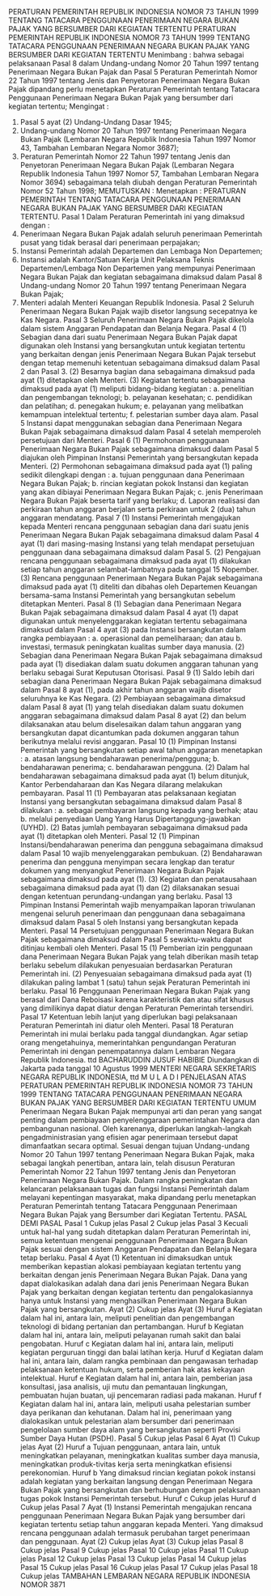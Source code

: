  PERATURAN PEMERINTAH REPUBLIK INDONESIA NOMOR 73 TAHUN 1999 TENTANG TATACARA PENGGUNAAN PENERIMAAN NEGARA BUKAN PAJAK YANG BERSUMBER DARI KEGIATAN TERTENTU PERATURAN PEMERINTAH REPUBLIK INDONESIA NOMOR 73 TAHUN 1999 TENTANG TATACARA PENGGUNAAN PENERIMAAN NEGARA BUKAN PAJAK YANG BERSUMBER DARI KEGIATAN TERTENTU
Menimbang :
 bahwa sebagai pelaksanaan Pasal 8 dalam Undang-undang Nomor 20 Tahun 1997 tentang Penerimaan Negara Bukan Pajak dan Pasal 5 Peraturan Pemerintah Nomor 22 Tahun 1997 tentang Jenis dan Penyetoran Penerimaan Negara Bukan Pajak dipandang perlu menetapkan Peraturan Pemerintah tentang Tatacara Penggunaan Penerimaan Negara Bukan Pajak yang bersumber dari kegiatan tertentu;
Mengingat :

1. Pasal 5 ayat (2) Undang-Undang Dasar 1945;
2. Undang-undang Nomor 20 Tahun 1997 tentang Penerimaan Negara Bukan Pajak (Lembaran Negara Republik Indonesia Tahun 1997 Nomor 43, Tambahan Lembaran Negara Nomor 3687);
3. Peraturan Pemerintah Nomor 22 Tahun 1997 tentang Jenis dan Penyetoran Penerimaan Negara Bukan Pajak (Lembaran Negara Republik Indonesia Tahun 1997 Nomor 57, Tambahan Lembaran Negara Nomor 3694) sebagaimana telah diubah dengan Peraturan Pemerintah Nomor 52 Tahun 1998;
MEMUTUSKAN :
 Menetapkan : PERATURAN PEMERINTAH TENTANG TATACARA PENGGUNAAN PENERIMAAN NEGARA BUKAN PAJAK YANG BERSUMBER DARI KEGIATAN TERTENTU.
Pasal 1
Dalam Peraturan Pemerintah ini yang dimaksud dengan :
1. Penerimaan Negara Bukan Pajak adalah seluruh penerimaan Pemerintah pusat yang tidak berasal dari penerimaan perpajakan;
2. Instansi Pemerintah adalah Departemen dan Lembaga Non Departemen;
3. Instansi adalah Kantor/Satuan Kerja Unit Pelaksana Teknis Departemen/Lembaga Non Departemen yang mempunyai Penerimaan Negara Bukan Pajak dan kegiatan sebagaimana dimaksud dalam Pasal 8 Undang-undang Nomor 20 Tahun 1997 tentang Penerimaan Negara Bukan Pajak;
4. Menteri adalah Menteri Keuangan Republik Indonesia.
Pasal 2
Seluruh Penerimaan Negara Bukan Pajak wajib disetor langsung secepatnya ke Kas Negara.
Pasal 3
Seluruh Penerimaan Negara Bukan Pajak dikelola dalam sistem Anggaran Pendapatan dan Belanja Negara.
Pasal 4
(1) Sebagian dana dari suatu Penerimaan Negara Bukan Pajak dapat digunakan oleh Instansi yang bersangkutan untuk kegiatan tertentu yang berkaitan dengan jenis Penerimaan Negara Bukan Pajak tersebut dengan tetap memenuhi ketentuan sebagaimana dimaksud dalam Pasal 2 dan Pasal 3.
(2) Besarnya bagian dana sebagaimana dimaksud pada ayat (1) ditetapkan oleh Menteri.
(3) Kegiatan tertentu sebagaimana dimaksud pada ayat (1) meliputi bidang-bidang kegiatan :
a. penelitian dan pengembangan teknologi;
b. pelayanan kesehatan;
c. pendidikan dan pelatihan;
d. penegakan hukum;
e. pelayanan yang melibatkan kemampuan intelektual tertentu;
f. pelestarian sumber daya alam.
Pasal 5
Instansi dapat menggunakan sebagian dana Penerimaan Negara Bukan Pajak sebagaimana dimaksud dalam Pasal 4 setelah memperoleh persetujuan dari Menteri.
Pasal 6
(1) Permohonan penggunaan Penerimaan Negara Bukan Pajak sebagaimana dimaksud dalam Pasal 5 diajukan oleh Pimpinan Instansi Pemerintah yang bersangkutan kepada Menteri.
(2) Permohonan sebagaimana dimaksud pada ayat (1) paling sedikit dilengkapi dengan :
a. tujuan penggunaan dana Penerimaan Negara Bukan Pajak;
b. rincian kegiatan pokok Instansi dan kegiatan yang akan dibiayai Penerimaan Negara Bukan Pajak;
c. jenis Penerimaan Negara Bukan Pajak beserta tarif yang berlaku;
d. Laporan realisasi dan perkiraan tahun anggaran berjalan serta perkiraan untuk 2 (dua) tahun anggaran mendatang.
Pasal 7
(1) Instansi Pemerintah mengajukan kepada Menteri rencana penggunaan sebagian dana dari suatu jenis Penerimaan Negara Bukan Pajak sebagaimana dimaksud dalam Pasal 4 ayat (1) dari masing-masing Instansi yang telah mendapat persetujuan penggunaan dana sebagaimana dimaksud dalam Pasal 5.
(2) Pengajuan rencana penggunaan sebagaimana dimaksud pada ayat (1) dilakukan setiap tahun anggaran selambat-lambatnya pada tanggal 15 Nopember.
(3) Rencana penggunaan Penerimaan Negara Bukan Pajak sebagaimana dimaksud pada ayat (1) diteliti dan dibahas oleh Departemen Keuangan bersama-sama Instansi Pemerintah yang bersangkutan sebelum ditetapkan Menteri.
Pasal 8
(1) Sebagian dana Penerimaan Negara Bukan Pajak sebagaimana dimaksud dalam Pasal 4 ayat (1) dapat digunakan untuk menyelenggarakan kegiatan tertentu sebagaimana dimaksud dalam Pasal 4 ayat (3) pada Instansi bersangkutan dalam rangka pembiayaan :
a. operasional dan pemeliharaan; dan atau b. investasi, termasuk peningkatan kualitas sumber daya manusia.
(2) Sebagian dana Penerimaan Negara Bukan Pajak sebagaimana dimaksud pada ayat (1) disediakan dalam suatu dokumen anggaran tahunan yang berlaku sebagai Surat Keputusan Otorisasi.
Pasal 9
(1) Saldo lebih dari sebagian dana Penerimaan Negara Bukan Pajak sebagaimana dimaksud dalam Pasal 8 ayat (1), pada akhir tahun anggaran wajib disetor seluruhnya ke Kas Negara.
(2) Pembiayaan sebagaimana dimaksud dalam Pasal 8 ayat (1) yang telah disediakan dalam suatu dokumen anggaran sebagaimana dimaksud dalam Pasal 8 ayat (2) dan belum dilaksanakan atau belum diselesaikan dalam tahun anggaran yang bersangkutan dapat dicantumkan pada dokumen anggaran tahun berikutnya melalui revisi anggaran.
Pasal 10
(1) Pimpinan Instansi Pemerintah yang bersangkutan setiap awal tahun anggaran menetapkan :
a. atasan langsung bendaharawan penerima/pengguna;
b. bendaharawan penerima;
c. bendaharawan pengguna.
(2) Dalam hal bendaharawan sebagaimana dimaksud pada ayat (1) belum ditunjuk, Kantor Perbendaharaan dan Kas Negara dilarang melakukan pembayaran.
Pasal 11
(1) Pembayaran atas pelaksanaan kegiatan Instansi yang bersangkutan sebagaimana dimaksud dalam Pasal 8 dilakukan :
a. sebagai pembayaran langsung kepada yang berhak; atau
b. melalui penyediaan Uang Yang Harus Dipertanggung-jawabkan (UYHD).
(2) Batas jumlah pembayaran sebagaimana dimaksud pada ayat (1) ditetapkan oleh Menteri.
Pasal 12
(1) Pimpinan Instansi/bendaharawan penerima dan pengguna sebagaimana dimaksud dalam Pasal 10 wajib menyelenggarakan pembukuan.
(2) Bendaharawan penerima dan pengguna menyimpan secara lengkap dan teratur dokumen yang menyangkut Penerimaan Negara Bukan Pajak sebagaimana dimaksud pada ayat (1).
(3) Kegiatan dan penatausahaan sebagaimana dimaksud pada ayat (1) dan (2) dilaksanakan sesuai dengan ketentuan perundang-undangan yang berlaku.
Pasal 13
Pimpinan Instansi Pemerintah wajib menyampaikan laporan triwulanan mengenai seluruh penerimaan dan penggunaan dana sebagaimana dimaksud dalam Pasal 5 oleh Instansi yang bersangkutan kepada Menteri.
Pasal 14
Persetujuan penggunaan Penerimaan Negara Bukan Pajak sebagaimana dimaksud dalam Pasal 5 sewaktu-waktu dapat ditinjau kembali oleh Menteri.
Pasal 15
(1) Pemberian izin penggunaan dana Penerimaan Negara Bukan Pajak yang telah diberikan masih tetap berlaku sebelum dilakukan penyesuaian berdasarkan Peraturan Pemerintah ini.
(2) Penyesuaian sebagaimana dimaksud pada ayat (1) dilakukan paling lambat 1 (satu) tahun sejak Peraturan Pemerintah ini berlaku.
Pasal 16
Penggunaan Penerimaan Negara Bukan Pajak yang berasal dari Dana Reboisasi karena karakteristik dan atau sifat khusus yang dimilikinya dapat diatur dengan Peraturan Pemerintah tersendiri.
Pasal 17
Ketentuan lebih lanjut yang diperlukan bagi pelaksanaan Peraturan Pemerintah ini diatur oleh Menteri.
Pasal 18
Peraturan Pemerintah ini mulai berlaku pada tanggal diundangkan.
Agar setiap orang mengetahuinya, memerintahkan pengundangan Peraturan Pemerintah ini dengan penempatannya dalam Lembaran Negara Republik Indonesia. ttd BACHARUDDIN JUSUF HABIBIE Diundangkan di Jakarta pada tanggal 10 Agustus 1999 MENTERI NEGARA SEKRETARIS NEGARA REPUBLIK INDONESIA, ttd M U L A D I PENJELASAN ATAS PERATURAN PEMERINTAH REPUBLIK INDONESIA NOMOR 73 TAHUN 1999 TENTANG TATACARA PENGGUNAAN PENERIMAAN NEGARA BUKAN PAJAK YANG BERSUMBER DARI KEGIATAN TERTENTU UMUM Penerimaan Negara Bukan Pajak mempunyai arti dan peran yang sangat penting dalam pembiayaan penyelenggaraan pemerintahan Negara dan pembangunan nasional. Oleh karenanya, diperlukan langkah-langkah pengadministrasian yang efisien agar penerimaan tersebut dapat dimanfaatkan secara optimal. Sesuai dengan tujuan Undang-undang Nomor 20 Tahun 1997 tentang Penerimaan Negara Bukan Pajak, maka sebagai langkah penertiban, antara lain, telah disusun Peraturan Pemerintah Nomor 22 Tahun 1997 tentang Jenis dan Penyetoran Penerimaan Negara Bukan Pajak. Dalam rangka peningkatan dan kelancaran pelaksanaan tugas dan fungsi Instansi Pemerintah dalam melayani kepentingan masyarakat, maka dipandang perlu menetapkan Peraturan Pemerintah tentang Tatacara Penggunaan Penerimaan Negara Bukan Pajak yang Bersumber dari Kegiatan Tertentu. PASAL DEMI PASAL
Pasal 1
Cukup jelas
Pasal 2
Cukup jelas
Pasal 3
Kecuali untuk hal-hal yang sudah ditetapkan dalam Peraturan Pemerintah ini, semua ketentuan mengenai penggunaan Penerimaan Negara Bukan Pajak sesuai dengan sistem Anggaran Pendapatan dan Belanja Negara tetap berlaku.
Pasal 4
Ayat (1) Ketentuan ini dimaksudkan untuk memberikan kepastian alokasi pembiayaan kegiatan tertentu yang berkaitan dengan jenis Penerimaan Negara Bukan Pajak. Dana yang dapat dialokasikan adalah dana dari jenis Penerimaan Negara Bukan Pajak yang berkaitan dengan kegiatan tertentu dan pengalokasiannya hanya untuk Instansi yang menghasilkan Penerimaan Negara Bukan Pajak yang bersangkutan. Ayat (2) Cukup jelas Ayat (3) Huruf a Kegiatan dalam hal ini, antara lain, meliputi penelitian dan pengembangan teknologi di bidang pertanian dan pertambangan. Huruf b Kegiatan dalam hal ini, antara lain, meliputi pelayanan rumah sakit dan balai pengobatan. Huruf c Kegiatan dalam hal ini, antara lain, meliputi kegiatan perguruan tinggi dan balai latihan kerja. Huruf d Kegiatan dalam hal ini, antara lain, dalam rangka pembinaan dan pengawasan terhadap pelaksanaan ketentuan hukum, serta pemberian hak atas kekayaan intelektual. Huruf e Kegiatan dalam hal ini, antara lain, pemberian jasa konsultasi, jasa analisis, uji mutu dan pemantauan lingkungan, pembuatan hujan buatan, uji pencemaran radiasi pada makanan. Huruf f Kegiatan dalam hal ini, antara lain, meliputi usaha pelestarian sumber daya perikanan dan kehutanan. Dalam hal ini, penerimaan yang dialokasikan untuk pelestarian alam bersumber dari penerimaan pengelolaan sumber daya alam yang bersangkutan seperti Provisi Sumber Daya Hutan (PSDH).
Pasal 5
Cukup jelas
Pasal 6
Ayat (1) Cukup jelas Ayat (2) Huruf a Tujuan penggunaan, antara lain, untuk meningkatkan pelayanan, meningkatkan kualitas sumber daya manusia, meningkatkan produk-tivitas kerja serta meningkatkan efisiensi perekonomian. Huruf b Yang dimaksud rincian kegiatan pokok instansi adalah kegiatan yang berkaitan langsung dengan Penerimaan Negara Bukan Pajak yang bersangkutan dan berhubungan dengan pelaksanaan tugas pokok Instansi Pemerintah tersebut. Huruf c Cukup jelas Huruf d Cukup jelas
Pasal 7
Ayat (1) Instansi Pemerintah mengajukan rencana penggunaan Penerimaan Negara Bukan Pajak yang bersumber dari kegiatan tertentu setiap tahun anggaran kepada Menteri. Yang dimaksud rencana penggunaan adalah termasuk perubahan target penerimaan dan penggunaan. Ayat (2) Cukup jelas Ayat (3) Cukup jelas
Pasal 8
Cukup jelas
Pasal 9
Cukup jelas
Pasal 10
Cukup jelas
Pasal 11
Cukup jelas
Pasal 12
Cukup jelas
Pasal 13
Cukup jelas
Pasal 14
Cukup jelas
Pasal 15
Cukup jelas
Pasal 16
Cukup jelas
Pasal 17
Cukup jelas
Pasal 18
Cukup jelas TAMBAHAN LEMBARAN NEGARA REPUBLIK INDONESIA NOMOR 3871